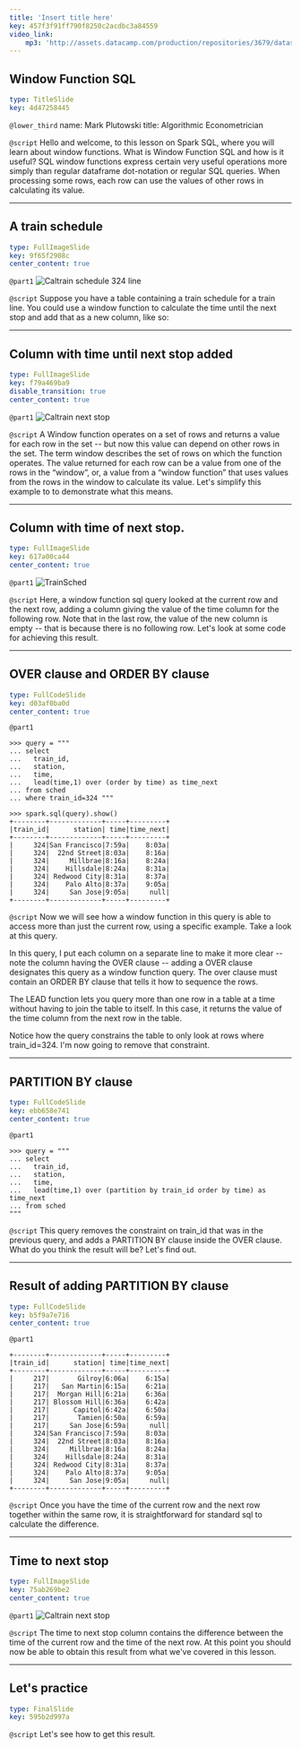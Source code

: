 ```yaml
---
title: 'Insert title here'
key: 457f3f91ff790f8250c2acdbc3a84559
video_link:
    mp3: 'http://assets.datacamp.com/production/repositories/3679/datasets/6cf6894b849312fd6e44881df769f4d5e5485a06/lesson_1.4_audio.mp3'
---
```


## Window Function SQL

```yaml
type: TitleSlide
key: 4d47258445
```

`@lower_third`
name: Mark Plutowski
title: Algorithmic Econometrician

`@script`
Hello and welcome, to this lesson on Spark SQL, where you will learn about window functions. What is Window Function SQL and how is it useful?  SQL window functions express certain very useful operations more simply than regular dataframe dot-notation or regular SQL queries.  When processing some rows, each row can use the values of other rows in calculating its value.

---

## A train schedule

```yaml
type: FullImageSlide
key: 9f65f2908c
center_content: true
```

`@part1`
![Caltrain schedule 324 line](http://assets.datacamp.com/production/repositories/3679/datasets/0fe76393810cf5313c0fec69f7235783d040c82a/Caltrain%20324.png)

`@script`
Suppose you have a table containing a train schedule for a train line.   You could use a window function to calculate the time until the next stop and add that as a new column, like so:

---

## Column with time **until** next stop added

```yaml
type: FullImageSlide
key: f79a469ba9
disable_transition: true
center_content: true
```

`@part1`
![Caltrain next stop](http://assets.datacamp.com/production/repositories/3679/datasets/1b48cb2a0a7343659839149f49174755c5e57361/Caltrain%20324%20nextstop.png)

`@script`
A Window function operates on a set of rows and returns a value for each row in the set -- but now this value can depend on other rows in the set. The term window describes the set of rows on which the function operates.  The value returned for each row can be a value from one of the rows in the “window”, or, a value from a “window function” that uses values from the rows in the window to calculate its value. 
Let's simplify this example to to demonstrate what this means.

---

## Column with time **of** next stop.

```yaml
type: FullImageSlide
key: 617a00ca44
center_content: true
```

`@part1`
![TrainSched](http://assets.datacamp.com/production/repositories/3679/datasets/292ebf81bd35c933a3f83c7c9453049f70211413/Caltrain%20324%20following.png)

`@script`
Here, a window function sql query looked at the current row and the next row, adding a column giving the value of the time column for the following row. Note that in the last row, the value of the new column is empty -- that is because there is no following row. Let's look at some code for achieving this result.

---

## OVER clause and ORDER BY clause

```yaml
type: FullCodeSlide
key: d03af0ba0d
center_content: true
```

`@part1`
```
>>> query = """
... select 
...   train_id, 
...   station, 
...   time, 
...   lead(time,1) over (order by time) as time_next 
... from sched 
... where train_id=324 """
```

```
>>> spark.sql(query).show()
+--------+-------------+-----+---------+
|train_id|      station| time|time_next|
+--------+-------------+-----+---------+
|     324|San Francisco|7:59a|    8:03a|
|     324|  22nd Street|8:03a|    8:16a|
|     324|     Millbrae|8:16a|    8:24a|
|     324|    Hillsdale|8:24a|    8:31a|
|     324| Redwood City|8:31a|    8:37a|
|     324|    Palo Alto|8:37a|    9:05a|
|     324|     San Jose|9:05a|     null|
+--------+-------------+-----+---------+
```

`@script`
Now we will see how a window function in this query is able to access more than just the current row, using a specific example.  Take a look at this query. 

In this query, I put each column on a separate line to make it more clear -- note the column having the OVER clause -- adding a OVER clause designates this query as a window function query. The over clause must contain an ORDER BY clause that tells it how to sequence the rows. 

The LEAD function lets you query more than one row in a table at a time without having to join the table to itself. In this case, it returns the value of the time column from the next row in the table.

Notice how the query constrains the table to only look at rows where train_id=324.  I'm now going to remove that constraint.

---

## PARTITION BY clause

```yaml
type: FullCodeSlide
key: ebb658e741
center_content: true
```

`@part1`
```
>>> query = """
... select 
...   train_id, 
...   station, 
...   time, 
...   lead(time,1) over (partition by train_id order by time) as time_next 
... from sched 
"""
```

`@script`
This query removes the constraint on train_id that was in the previous query, and adds a PARTITION BY clause inside the OVER clause.  What do you think the result will be? Let's find out.

---

## Result of adding PARTITION BY clause

```yaml
type: FullCodeSlide
key: b5f9a7e716
center_content: true
```

`@part1`
```
+--------+-------------+-----+---------+
|train_id|      station| time|time_next|
+--------+-------------+-----+---------+
|     217|       Gilroy|6:06a|    6:15a|
|     217|   San Martin|6:15a|    6:21a|
|     217|  Morgan Hill|6:21a|    6:36a|
|     217| Blossom Hill|6:36a|    6:42a|
|     217|      Capitol|6:42a|    6:50a|
|     217|       Tamien|6:50a|    6:59a|
|     217|     San Jose|6:59a|     null|
|     324|San Francisco|7:59a|    8:03a|
|     324|  22nd Street|8:03a|    8:16a|
|     324|     Millbrae|8:16a|    8:24a|
|     324|    Hillsdale|8:24a|    8:31a|
|     324| Redwood City|8:31a|    8:37a|
|     324|    Palo Alto|8:37a|    9:05a|
|     324|     San Jose|9:05a|     null|
+--------+-------------+-----+---------+
```

`@script`
Once you have the time of the current row and the next row together within the same row, it is straightforward for standard sql to calculate the difference.

---

## Time to next stop

```yaml
type: FullImageSlide
key: 75ab269be2
center_content: true
```

`@part1`
![Caltrain next stop](http://assets.datacamp.com/production/repositories/3679/datasets/1b48cb2a0a7343659839149f49174755c5e57361/Caltrain%20324%20nextstop.png)

`@script`
The time to next stop column contains the difference between the time of the current row and the time of the next row. At this point you should now be able to obtain this result from what we've covered in this lesson.

---

## Let's practice

```yaml
type: FinalSlide
key: 595b2d997a
```

`@script`
Let's see how to get this result.

